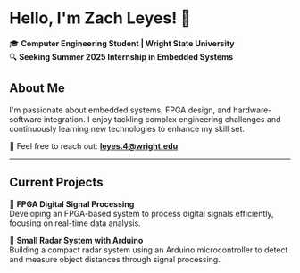 # **Hello, I'm Zach Leyes!** 👋  

🎓 **Computer Engineering Student | Wright State University**  
🔍 **Seeking Summer 2025 Internship in Embedded Systems**  

## **About Me**  
I'm passionate about embedded systems, FPGA design, and hardware-software integration. I enjoy tackling complex engineering challenges and continuously learning new technologies to enhance my skill set.  

📩 Feel free to reach out: **leyes.4@wright.edu**  

---

## **Current Projects**  

🚀 **FPGA Digital Signal Processing**  
Developing an FPGA-based system to process digital signals efficiently, focusing on real-time data analysis.  

🔬 **Small Radar System with Arduino**  
Building a compact radar system using an Arduino microcontroller to detect and measure object distances through signal processing. 






